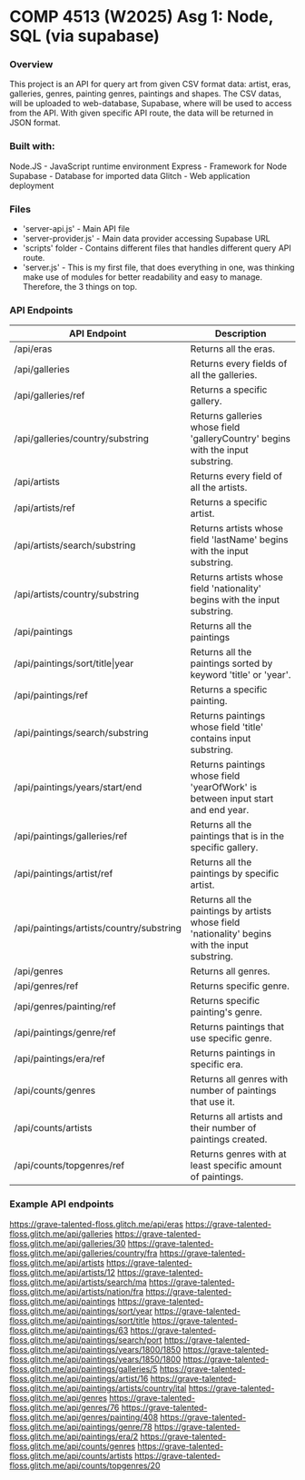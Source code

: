 # COMP 4513 (W2025) Asg 1: Node, SQL (via supabase)

### Overview
This project is an API for query art from given CSV format data: artist, eras, galleries, genres, painting genres, paintings and shapes.
The CSV datas, will be uploaded to web-database, Supabase, where will be used to access from the API. With given specific API route, the data will be returned in JSON format.

### Built with:
Node.JS - JavaScript runtime environment
Express - Framework for Node
Supabase - Database for imported data
Glitch - Web application deployment


### Files
- 'server-api.js' - Main API file
- 'server-provider.js' - Main data provider accessing Supabase URL
- 'scripts' folder - Contains different files that handles different query API route.
- 'server.js' - This is my first file, that does everything in one, was thinking make use of modules for better readability and easy to manage. Therefore, the 3 things on top.


### API Endpoints
|API Endpoint                                           |Description                                                                    |
|-------------------------------------------------------|-------------------------------------------------------------------------------|
|/api/eras                                              |Returns all the eras.                                                          |
|/api/galleries                                         |Returns every fields of all the galleries.                                     |
|/api/galleries/ref                                     |Returns a specific gallery.                                                    |
|/api/galleries/country/substring                       |Returns galleries whose field 'galleryCountry' begins with the input substring.|
|/api/artists                                           |Returns every field of all the artists.                                        |
|/api/artists/ref                                       |Returns a specific artist.                                                     |
|/api/artists/search/substring                          |Returns artists whose field 'lastName' begins with the input substring.        |
|/api/artists/country/substring                         |Returns artists whose field 'nationality' begins with the input substring.     |
|/api/paintings                                         |Returns all the paintings                                                      |
|/api/paintings/sort/title\|year                        |Returns all the paintings sorted by keyword 'title' or 'year'.                 |
|/api/paintings/ref                                     |Returns a specific painting.                                                   |
|/api/paintings/search/substring                        |Returns paintings whose field 'title' contains input substring.                |
|/api/paintings/years/start/end                         |Returns paintings whose field 'yearOfWork' is between input start and end year.|
|/api/paintings/galleries/ref                           |Returns all the paintings that is in the specific gallery.                     |
|/api/paintings/artist/ref                              |Returns all the paintings by specific artist.                                  |
|/api/paintings/artists/country/substring               |Returns all the paintings by artists whose field 'nationality' begins with the input substring. |
|/api/genres                                            |Returns all genres.                                                            |
|/api/genres/ref                                        |Returns specific genre.                                                        |
|/api/genres/painting/ref                               |Returns specific painting's genre.                                             |
|/api/paintings/genre/ref                               |Returns paintings that use specific genre.                                     |
|/api/paintings/era/ref                                 |Returns paintings in specific era.                                             |
|/api/counts/genres                                     |Returns all genres with number of paintings that use it.                       |
|/api/counts/artists                                    |Returns all artists and their number of paintings created.                     |
|/api/counts/topgenres/ref                              |Returns genres with at least specific amount of paintings.                     |



### Example API endpoints
https://grave-talented-floss.glitch.me/api/eras
https://grave-talented-floss.glitch.me/api/galleries
https://grave-talented-floss.glitch.me/api/galleries/30
https://grave-talented-floss.glitch.me/api/galleries/country/fra
https://grave-talented-floss.glitch.me/api/artists
https://grave-talented-floss.glitch.me/api/artists/12
https://grave-talented-floss.glitch.me/api/artists/search/ma
https://grave-talented-floss.glitch.me/api/artists/nation/fra
https://grave-talented-floss.glitch.me/api/paintings
https://grave-talented-floss.glitch.me/api/paintings/sort/year
https://grave-talented-floss.glitch.me/api/paintings/sort/title
https://grave-talented-floss.glitch.me/api/paintings/63
https://grave-talented-floss.glitch.me/api/paintings/search/port
https://grave-talented-floss.glitch.me/api/paintings/years/1800/1850
https://grave-talented-floss.glitch.me/api/paintings/years/1850/1800
https://grave-talented-floss.glitch.me/api/paintings/galleries/5
https://grave-talented-floss.glitch.me/api/paintings/artist/16
https://grave-talented-floss.glitch.me/api/paintings/artists/country/ital
https://grave-talented-floss.glitch.me/api/genres
https://grave-talented-floss.glitch.me/api/genres/76
https://grave-talented-floss.glitch.me/api/genres/painting/408
https://grave-talented-floss.glitch.me/api/paintings/genre/78
https://grave-talented-floss.glitch.me/api/paintings/era/2
https://grave-talented-floss.glitch.me/api/counts/genres
https://grave-talented-floss.glitch.me/api/counts/artists
https://grave-talented-floss.glitch.me/api/counts/topgenres/20